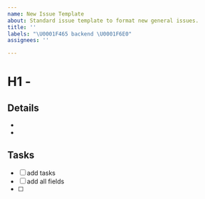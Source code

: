 ```yaml
---
name: New Issue Template
about: Standard issue template to format new general issues.
title: ''
labels: "\U0001F465 backend \U0001F6E0️"
assignees: ''

---
```


# H1 -  
## Details
-  
- 

## Tasks
-[ ] add tasks
-[ ] add all fields 
-[ ]
